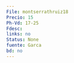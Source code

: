 ```yaml
---
File: montserrathruiz18
Precio: 15
Ph-Vd: 17-25
Fdesc: 
links: no
Status: None
fuente: Garca
bd: no
---
```

